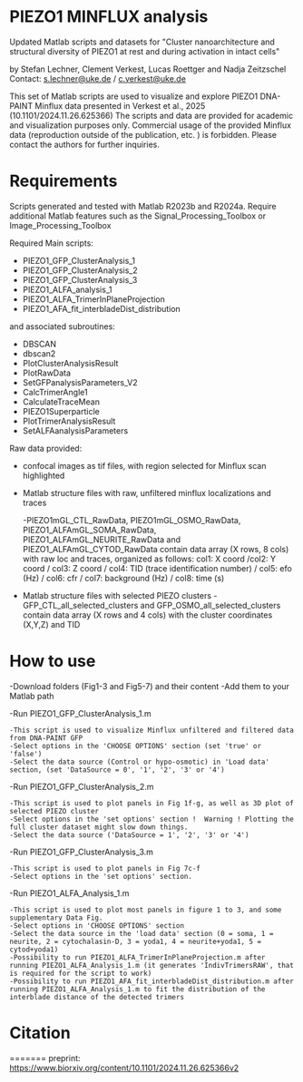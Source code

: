 
# PIEZO1 MINFLUX analysis
Updated Matlab scripts and datasets for "Cluster nanoarchitecture and structural diversity of PIEZO1 at rest and during activation in intact cells"

by Stefan Lechner, Clement Verkest, Lucas Roettger and Nadja Zeitzschel 
Contact: s.lechner@uke.de / c.verkest@uke.de

This set of Matlab scripts are used to visualize and explore PIEZO1 DNA-PAINT Minflux data presented in Verkest et al., 2025 (10.1101/2024.11.26.625366)
The scripts and data are provided for academic and visualization purposes only. Commercial usage of the provided Minflux data (reproduction outside of the publication, etc. ) is forbidden.
Please contact the authors for further inquiries.


# Requirements

Scripts generated and tested with Matlab R2023b and R2024a. Require additional Matlab features such as the Signal_Processing_Toolbox or Image_Processing_Toolbox

Required Main scripts:

-   PIEZO1_GFP_ClusterAnalysis_1
-   PIEZO1_GFP_ClusterAnalysis_2
-   PIEZO1_GFP_ClusterAnalysis_3
-   PIEZO1_ALFA_analysis_1
-   PIEZO1_ALFA_TrimerInPlaneProjection
-   PIEZO1_AFA_fit_interbladeDist_distribution

and associated subroutines:
-   DBSCAN
-   dbscan2
-   PlotClusterAnalysisResult
-   PlotRawData
-   SetGFPanalysisParameters_V2
-   CalcTrimerAngle1
-   CalculateTraceMean
-   PIEZO1Superparticle
-   PlotTrimerAnalysisResult
-   SetALFAanalysisParameters


Raw data provided:

-   confocal images as tif files, with region selected for Minflux scan highlighted


-   Matlab structure files with raw, unfiltered minflux localizations and traces

	-PIEZO1mGL_CTL_RawData, PIEZO1mGL_OSMO_RawData, PIEZO1_ALFAmGL_SOMA_RawData, PIEZO1_ALFAmGL_NEURITE_RawData and PIEZO1_ALFAmGL_CYTOD_RawData contain data array (X rows, 8 cols) with raw loc and traces, organized as follows:
	col1: X coord /col2: Y coord / col3: Z coord / col4: TID (trace identification number) / col5: efo (Hz) / col6: cfr / col7: background (Hz) / col8: time (s)
	
	
	
-   Matlab structure files with selected PIEZO clusters
	-GFP_CTL_all_selected_clusters and GFP_OSMO_all_selected_clusters contain data array (X rows and 4 cols) with the cluster coordinates (X,Y,Z) and TID




# How to use 

-Download folders (Fig1-3 and Fig5-7) and their content
-Add them to your Matlab path

-Run PIEZO1_GFP_ClusterAnalysis_1.m

    -This script is used to visualize Minflux unfiltered and filtered data from DNA-PAINT GFP
	-Select options in the 'CHOOSE OPTIONS' section (set 'true' or 'false')
	-Select the data source (Control or hypo-osmotic) in 'Load data' section, (set 'DataSource = 0', '1', '2', '3' or '4')

-Run PIEZO1_GFP_ClusterAnalysis_2.m

	-This script is used to plot panels in Fig 1f-g, as well as 3D plot of selected PIEZO cluster
	-Select options in the 'set options' section !  Warning ! Plotting the full cluster dataset might slow down things. 
	-Select the data source ('DataSource = 1', '2', '3' or '4')

-Run PIEZO1_GFP_ClusterAnalysis_3.m

	-This script is used to plot panels in Fig 7c-f
	-Select options in the 'set options' section.
 
-Run PIEZO1_ALFA_Analysis_1.m	

	-This script is used to plot most panels in figure 1 to 3, and some supplementary Data Fig.
	-Select options in 'CHOOSE OPTIONS' section
	-Select the data source in the 'load data' section (0 = soma, 1 = neurite, 2 = cytochalasin-D, 3 = yoda1, 4 = neurite+yoda1, 5 = cytod+yoda1)
	-Possibility to run PIEZO1_ALFA_TrimerInPlaneProjection.m after running PIEZO1_ALFA_Analysis_1.m (it generates 'IndivTrimersRAW', that is required for the script to work)
	-Possibility to run PIEZO1_AFA_fit_interbladeDist_distribution.m after running PIEZO1_ALFA_Analysis_1.m to fit the distribution of the interblade distance of the detected trimers



# Citation
=======
preprint: https://www.biorxiv.org/content/10.1101/2024.11.26.625366v2